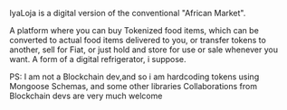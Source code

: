
IyaLoja is a digital version of the conventional "African Market".

A platform where you can buy Tokenized food items, which can be converted to actual food items delivered to you, or transfer tokens to another, sell for Fiat, or just hold and store for use or sale whenever you want. A form of a digital refrigerator, i suppose. 

PS:
I am not a Blockchain dev,and so i am hardcoding tokens using Mongoose Schemas, and some other libraries
Collaborations from Blockchain devs are very much welcome
